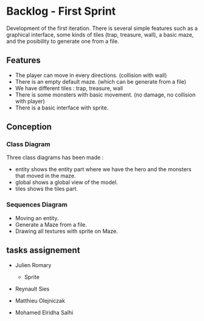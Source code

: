 # Backlog - First Sprint

Development of the first iteration. There is several simple features such as a graphical interface,
some kinds of tiles (trap, treasure, wall), a basic maze, and the posibility to generate one from
a file.

## Features

- The player can move in every directions. (collision with wall)
- There is an empty default maze. (which can be generate from a file)
- We have different tiles : trap, treasure, wall
- There is some monsters with basic movement. (no damage, no collision with
player)
- There is a basic interface with sprite.

## Conception

### Class Diagram

Three class diagrams has been made :

- entity shows the entity part where we have the hero and the monsters that moved in the maze.
- global shows a global view of the model.
- tiles shows the tiles part.

### Sequences Diagram

- Moving an entity.
- Generate a Maze from a file.
- Drawing all textures with sprite on Maze.

## tasks assignement

- Julien Romary
    
    - Sprite

- Reynault Sies
- Matthieu Olejniczak
- Mohamed Elridha Salhi